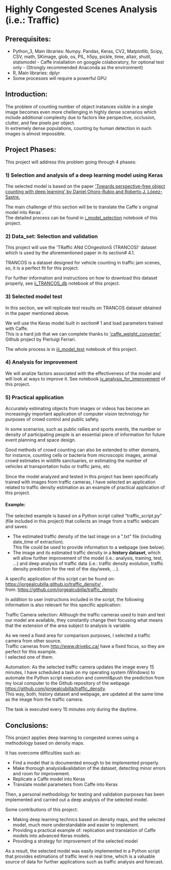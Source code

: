 # Highly Congested Scenes Analysis (i.e.: Traffic)

## Prerequisites:
- Python_3, Main libraries: Numpy. Pandas, Keras, CV2, Matplotlib, Scipy, CSV, math, SKimage, glob, os, PIL, h5py, pickle, time, altair, shutil, statsmodel - Caffe installation on googgle colaboratory, for optional test only -
(Strongly recommended Anaconda as the environment)
- R, Main libraries: dplyr
- Some processes will require a powerful GPU

## Introduction:
The problem of counting number of object instances visible in a single image becomes even more chellenging in highly dense scenarios which include additional complexity due to factors like perspective, occlusion, clutter, and few pixels per object. <br>
In extremely dense populations, counting by human detection in such images is almost impossible.

## Project Phases: 

This project will address this problem going through 4 phases: 

### 1) Selection and analysis of a deep learning model using Keras
The selected model is based on the paper ['Towards perspective-free object counting with deep learning' by Daniel Oñoro-Rubio and Roberto J. López-Sastre.](http://agamenon.tsc.uah.es/Investigacion/gram/publications/eccv2016-onoro.pdf)

The main challenge of this section will be to translate the Caffe´s original model into Keras´.<br>
The detailed process can be found in [i_model_selection](https://github.com/jorgealcubilla/TFM_DataScience/blob/master/i_model_selection.ipynb) notebook of this project.

### 2) Data_set: Selection and validation
This project will use the 'TRaffic ANd COngestionS (TRANCOS)' dataset which is used by the aforementioned paper in its section# 4.1.

TRANCOS is a dataset designed for vehicle counting in traffic jam scenes, so, it is a perfect fit for this project.

For further information and instructions on how to download this dataset properly, see [ii_TRANCOS_db](https://github.com/jorgealcubilla/TFM_DataScience/blob/master/ii_TRANCOS_db.ipynb) notebook of this project.

### 3) Selected model test
In this section, we will replicate test results on TRANCOS dataset obtained in the paper mentioned above.

We will use the Keras model built in section# 1 and load parameters trained with Caffe.<br>
This is a hard job that we can complete thanks to ['caffe_weight_converter'](https://github.com/pierluigiferrari/caffe_weight_converter) Github project by Pierluigi Ferrari.

The whole process is in [iii_model_test](https://github.com/jorgealcubilla/TFM_DataScience/blob/master/iii_model_test.ipynb) notebook of this project. 

### 4) Analysis for improvement
We will analize factors associated with the effectiveness of the model and will look at ways to improve it.
See notebook [iv_analysis_for_improvement](https://github.com/jorgealcubilla/TFM_DataScience/blob/master/iv_analysis_for_improvement.ipynb) of this project.

### 5) Practical application
Accurately estimating objects from images or videos has become an increasingly important application of computer vision technology for purposes of crowd control and public safety. 

In some scenarios, such as public rallies and sports events, the number or density of participating people is an essential piece of information for future event planning and space design. 

Good methods of crowd counting can also be extended to other domains, for instance, counting cells or bacteria from microscopic images, animal crowd estimates in wildlife sanctuaries, or estimating the number of vehicles at transportation hubs or trafﬁc jams, etc 

Since the model analyzed and tested in this project has been specifically trained with images from traffic cameras, I have selected an application related to traffic density estimation as an example of practical application of this project.

#### Example:
The selected example is based on a Python script called “traffic_script.py” (file included in this project) that collects an image from a traffic webcam and saves:
- The estimated traffic density of the last image on a ".txt" file (including date_time of extraction).<br>
This file could be used to provide information to a webpage (see below). <br>
- The image and its estimated traffic density in a **history dataset**, which will allow further improvement of the model (i.e.: analysis, training, test, …) and deep analysis of traffic data (i.e.: traffic density evolution, traffic density prediction for the rest of the day/week, …).

A specific application of this script can be found on:<br>
https://jorgealcubilla.github.io/traffic_density/ , <br>
from: https://github.com/jorgealcubilla/traffic_density

In addition to user instructions included in the script, the following information is also relevant for this specific application:

Traffic Camera selection: Although the traffic cameras used to train and test our model are available, they constantly change their focusing what means that the extension of the area subject to analysis is variable.

As we need a fixed area for comparison purposes, I selected a traffic camera from other source. <br>
Traffic cameras from http://www.drivebc.ca/ have a fixed focus, so they are perfect for this example. <br>
I selected one of them.

Automation: As the selected traffic camera updates the image every 15 minutes, I have scheduled a task on my operating system (Windows) to automate the Python script execution and commit&push the prediction from my local computer to the Github repository of the webpage https://github.com/jorgealcubilla/traffic_density. <br>
This way, both, history dataset and webpage, are updated at the same time as the image from the traffic camera. <br>

The task is executed every 15 minutes only during the daytime.
 
## Conclusions:
This project applies deep learning to congested scenes using a methodology based on density maps.

It has overcome difficulties such as:
- Find a model that is documented enough to be implemented properly.
- Make thorough analysis&validation of the dataset, detecting minor errors and room for improvement.
- Replicate a Caffe model into Keras
- Translate model parameters from Caffe into Keras

Then, a personal methodology for testing and validation purposes has been implemented and carried out a deep analysis of the selected model.

Some contributions of this project:

- Making deep learning technics based on density maps, and the selected model, much more understandable and easier to implement.
- Providing a practical example of: replication and translation of Caffe models into advanced Keras models. 
- Providing a strategy for improvement of the selected model

As a result, the selected model was easily implemented in a Python script that provides estimations of traffic level in real time, which is a valuable source of data for further applications such as traffic analysis and forecast.  




